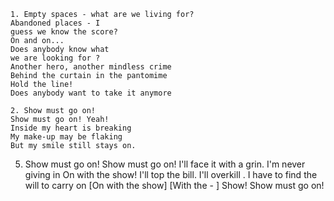 ```
1. Empty spaces - what are we living for?
Abandoned places - I
guess we know the score?
On and on...
Does anybody know what
we are looking for ?
Another hero, another mindless crime
Behind the curtain in the pantomime
Hold the line!
Does anybody want to take it anymore

2. Show must go on!
Show must go on! Yeah!
Inside my heart is breaking
My make-up may be flaking
But my smile still stays on.
```

5. Show must go on!
Show must go on!
I'll face it with a grin.
I'm never giving in
On with the show!
I'll top the bill.
I'll overkill .
I have to find the will to
carry on [On with the show]
[With the - ] Show!
Show must go on!
